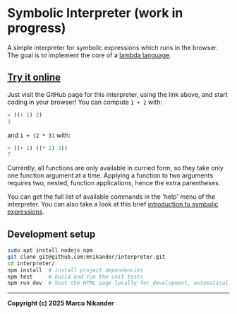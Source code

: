 # Symbolic Interpreter (work in progress)

A simple interpreter for symbolic expressions which runs in the browser.
The goal is to implement the core of a [lambda language](https://github.com/mnikander/lambda).

## [Try it online](https://mnikander.github.io/interpreter/)

Just visit the GitHub page for this interpreter, using the link above, and start coding in your browser!
You can compute `1 + 2` with:

```lisp
> ((+ 1) 2)
3
```

and `1 + (2 * 3)` with:
```lisp
> ((+ 1) ((* 2) 3))
7
```

Currently, all functions are only available in curried form, so they take only one function argument at a time.
Applying a function to two arguments requires two, nested, function applications, hence the extra parentheses.

You can get the full list of available commands in the 'help' menu of the interpreter.
You can also take a look at this brief [introduction to symbolic expressions](https://github.com/mnikander/lambda/blob/main/resources/symbolic_expression_intro.md).

## Development setup

```bash
sudo apt install nodejs npm
git clone git@github.com:mnikander/interpreter.git
cd interpreter/
npm install  # install project dependencies
npm test     # build and run the unit tests
npm run dev  # host the HTML page locally for development, automatically reloads when source files are changed
```

---
**Copyright (c) 2025 Marco Nikander**
